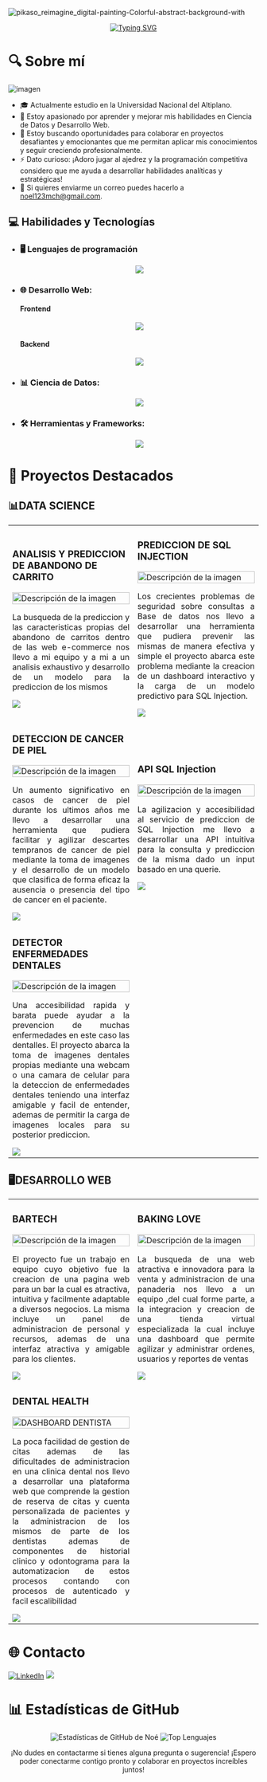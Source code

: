 ![pikaso_reimagine_digital-painting-Colorful-abstract-background-with](https://github.com/newneo4/newneo4/assets/105571999/0cfad50f-140d-45e3-a334-c6eee75153d0)

<div align="center">
  <a href="https://git.io/typing-svg">
    <img src="https://readme-typing-svg.herokuapp.com?font=Fira+Code&pause=1000&color=FFFFFF&random=false&width=435&lines=Hola+que+tal+!!+Mi+nombre+es+No%C3%A9" alt="Typing SVG">
  </a>
</div>

# 🔍 Sobre mí
<p align="left"> <img src="" alt="imagen" /> </p>


- 🎓 Actualmente estudio en la Universidad Nacional del Altiplano.</li>
- 🌱 Estoy apasionado por aprender y mejorar mis habilidades en Ciencia de Datos y Desarrollo Web.</li>
- 💼 Estoy buscando oportunidades para colaborar en proyectos desafiantes y emocionantes que me permitan aplicar mis conocimientos y seguir creciendo profesionalmente.</li>
- ⚡ Dato curioso: ¡Adoro jugar al ajedrez y la programación competitiva considero que me ayuda a desarrollar habilidades analíticas y estratégicas!</li>
- 📧 Si quieres enviarme un correo puedes hacerlo a <a href="mailto:noel123mch@gmail.com">noel123mch@gmail.com</a>.</li>

<h2>💻 Habilidades y Tecnologías</h2>
<ul>
  <li><h3>🖥️ Lenguajes de programación</h3></li>
  <p align="center">
    <a href="https://skillicons.dev">
      <img src="https://skillicons.dev/icons?i=cpp,js,py,r,java,c" />
    </a>
  </p>
  <li><h3>🌐 Desarrollo Web:</h3></li>
  <h4>Frontend</h4>
  <p align="center">
    <a href="https://skillicons.dev">
      <img src="https://skillicons.dev/icons?i=react,html,css,tailwind,vite,bootstrap,figma,astro" />
    </a>
  </p>
  <h4>Backend</h4>
  <p align="center">
    <a href="https://skillicons.dev">
      <img src="https://skillicons.dev/icons?i=nodejs,spring,express,mongodb,postgres,mysql,nextjs,flask" />
    </a>
  </p>
  <li><h3>📊 Ciencia de Datos:</h3></li>
  <p align="center">
    <a href="https://skillicons.dev">
      <img src="https://skillicons.dev/icons?i=sklearn,selenium,tensorflow,opencv,pytorch" />
    </a>
  </p>
  <li><h3>🛠️ Herramientas y Frameworks:</h3></li>
  <p align="center">
    <a href="https://skillicons.dev">
      <img src="https://skillicons.dev/icons?i=github,git,linux,docker,ps" />
    </a>
  </p>
</ul>

# 🥇 Proyectos Destacados 

## 📊DATA SCIENCE
<table>
<tr>
<td width="50%">
<h3>ANALISIS Y PREDICCION DE ABANDONO DE CARRITO</h3>
<div>
<a href="https://github.com/newneo4/c18-60-m-data-bi" target="_blank"><img src="URL-de-la-imagen" width="100%" alt="Descripción de la imagen"></a>
<p align="justify">La busqueda de la prediccion y las caracteristicas propias del abandono de carritos dentro de las web e-commerce nos llevo a mi equipo y a mi a un analisis exhaustivo y desarrollo de un modelo para la prediccion de los mismos</p>
<a href="https://github.com/newneo4/c18-60-m-data-bi" target="_blank">
<img src="https://img.shields.io/badge/CÓDIGO-54A5DA?style=for-the-badge&logo=github&logoColor=white">
</a>
</div>                                                            
</td>
<td width="50%">
<h3>PREDICCION DE SQL INJECTION</h3>
<div>                                       
<a href="[Enlace-al-proyecto](https://github.com/newneo4/Dashboard-SQL-Injection)" target="_blank"><img src="URL-de-la-imagen" width="100%" alt="Descripción de la imagen"></a>
<p align="justify">Los crecientes problemas de seguridad sobre consultas a Base de datos nos llevo a desarrollar una herramienta que pudiera prevenir las mismas de manera efectiva y simple el proyecto abarca este problema mediante la creacion de un dashboard interactivo y la carga de un modelo predictivo para SQL Injection.</p>
</div>                                                             
<a href="https://github.com/newneo4/Dashboard-SQL-Injection" target="_blank">
<img src="https://img.shields.io/badge/C%C3%93DIGO-7FBC7F?style=for-the-badge&logo=github&logoColor=white">
</a>
</td>
</tr>
<tr>
<td width="50%">
<h3>DETECCION DE CANCER DE PIEL</h3>
<div>
<a href="https://github.com/newneo4/skin_cancer" target="_blank"><img src="URL-de-la-imagen" width="100%" alt="Descripción de la imagen"></a>
<p align="justify">Un aumento significativo en casos de cancer de piel durante los ultimos años me llevo a desarrollar una herramienta que pudiera facilitar y agilizar descartes tempranos de cancer de piel mediante la toma de imagenes y el desarrollo de un modelo que clasifica de forma eficaz la ausencia o presencia del tipo de cancer en el paciente.</p>
<a href="https://github.com/newneo4/skin_cancer" target="_blank">
<img src="https://img.shields.io/badge/CÓDIGO-FC911C?style=for-the-badge&logo=github&logoColor=white">
</a>
</div>                                                            
</td>
<td width="50%">
<h3>API SQL Injection</h3>
<div>                                       
<a href="https://github.com/newneo4/Servicio-Detector-SQL-Injection" target="_blank"><img src="URL-de-la-imagen" width="100%" alt="Descripción de la imagen"></a>
<p align="justify">La agilizacion y accesibilidad al servicio de prediccion de SQL Injection me llevo a desarrollar una API intuitiva para la consulta y prediccion de la misma dado un input basado en una querie.</p>
</div>                                                             
<a href="https://github.com/newneo4/Servicio-Detector-SQL-Injection" target="_blank">
<img src="https://img.shields.io/badge/C%C3%93DIGO-1A3467?style=for-the-badge&logo=github&logoColor=white">
</a>
</td>
</tr>
<td width="50%">
<h3>DETECTOR ENFERMEDADES DENTALES</h3>
<div>                                       
<a href="https://github.com/newneo4/DentIA" target="_blank"><img src="URL-de-la-imagen" width="100%" alt="Descripción de la imagen"></a>
<p align="justify">Una accesibilidad rapida y barata puede ayudar a la prevencion de muchas enfermedades en este caso las dentalles. El proyecto abarca la toma de imagenes dentales propias mediante una webcam o una camara de celular para la deteccion de enfermedades dentales teniendo una interfaz amigable y facil de entender, ademas de permitir la carga de imagenes locales para su posterior prediccion.</p>
</div>                                                             
<a href="https://github.com/newneo4/DentIA" target="_blank">
<img src="https://img.shields.io/badge/C%C3%93DIGO-1A3467?style=for-the-badge&logo=github&logoColor=white">
</a>
</td>
</tr>
</table>

## 🖥️DESARROLLO WEB
<table>
<tr>
<td width="50%">
<h3>BARTECH</h3>
<div>
<a href="https://github.com/newneo4/c18-60-m-data-bi" target="_blank"><img src="URL-de-la-imagen" width="100%" alt="Descripción de la imagen"></a>
<p align="justify">El proyecto fue un trabajo en equipo cuyo objetivo fue la creacion de una pagina web para un bar la cual es atractiva, intuitiva y facilmente adaptable a diversos negocios. La misma incluye un panel de administracion de personal y recursos, ademas de una interfaz atractiva y amigable para los clientes.</p>
<a href="https://github.com/newneo4/c18-60-m-data-bi" target="_blank">
<img src="https://img.shields.io/badge/CÓDIGO-54A5DA?style=for-the-badge&logo=github&logoColor=white">
</a>
</div>                                                            
</td>
<td width="50%">
<h3>BAKING LOVE</h3>
<div>                                       
<a href="[Enlace-al-proyecto](https://github.com/newneo4/Dashboard-SQL-Injection)" target="_blank"><img src="URL-de-la-imagen" width="100%" alt="Descripción de la imagen"></a>
<p align="justify">La busqueda de una web atractiva e innovadora para la venta y administracion de una panaderia nos llevo a un equipo ,del cual forme parte, a la integracion y creacion de una tienda virtual especializada la cual incluye una dashboard que permite agilizar y administrar ordenes, usuarios y reportes de ventas</p>
</div>                                                             
<a href="https://github.com/newneo4/Dashboard-SQL-Injection" target="_blank">
<img src="https://img.shields.io/badge/C%C3%93DIGO-7FBC7F?style=for-the-badge&logo=github&logoColor=white">
</a>
</td>
</tr>
  <tr>
<td width="50%">
<h3>DENTAL HEALTH</h3>
<div>
<a href="https://github.com/newneo4/c18-60-m-data-bi" target="_blank"><img src="" width="100%" alt="DASHBOARD DENTISTA"></a>
<p align="justify">La poca facilidad de gestion de citas ademas de las dificultades de administracion en una clinica dental nos llevo a desarrollar una plataforma web que comprende la gestion de reserva de citas y cuenta personalizada de pacientes y la administracion de los mismos de parte de los dentistas ademas de componentes de historial clinico y odontograma para la automatizacion de estos procesos contando con procesos de autenticado y facil escalibilidad</p>
<a href="https://github.com/newneo4/c18-60-m-data-bi" target="_blank">
<img src="https://img.shields.io/badge/CÓDIGO-54A5DA?style=for-the-badge&logo=github&logoColor=white">
</a>
</div>                                                            
</td>
</tr>
</table>

# 🌐 Contacto
[![LinkedIn](https://img.shields.io/badge/LinkedIn-%230077B5.svg?logo=linkedin&logoColor=white)](https://www.linkedin.com/in/noe-u-machaca/)
 <a href="mailto:noel123mch@gmail.com">
    <img src="https://img.shields.io/badge/%20Correo%20Electrónico-%231DA1F2.svg?logo=gmail&logoColor=white">
  </a>

# 📊 Estadísticas de GitHub
<div align="center">
  <picture>
    <source
      srcset="https://github-readme-stats.vercel.app/api?username=newneo4&show_icons=true&theme=dark"
      media="(prefers-color-scheme: dark)"
    />
    <source
      srcset="https://github-readme-stats.vercel.app/api?username=newneo4&show_icons=true"
      media="(prefers-color-scheme: light), (prefers-color-scheme: no-preference)"
    />
    <img src="https://github-readme-stats.vercel.app/api?username=newneo4&show_icons=true" alt="Estadísticas de GitHub de Noé" />
  </picture>
  <picture>
    <source
      srcset="https://github-readme-stats.vercel.app/api/top-langs/?username=newneo4&layout=compact&theme=dark"
      media="(prefers-color-scheme: dark)"
    />
    <source
      srcset="https://github-readme-stats.vercel.app/api/top-langs/?username=newneo4&layout=compact"
      media="(prefers-color-scheme: light), (prefers-color-scheme: no-preference)"
    />
    <img src="https://github-readme-stats.vercel.app/api/top-langs/?username=newneo4&layout=compact" alt="Top Lenguajes" />
  </picture>
</div>

<p align="center">
  ¡No dudes en contactarme si tienes alguna pregunta o sugerencia! ¡Espero poder conectarme contigo pronto y colaborar en proyectos increíbles juntos!
</p>
